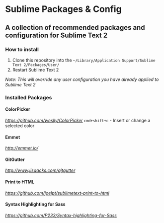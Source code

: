 # Sublime Packages & Config
## A collection of recommended packages and configuration for Sublime Text 2

### How to install
1. Clone this repository into the `~/Library/Application Support/Sublime Text 2/Packages/User/`
2. Restart Sublime Text 2

*Note: This will override any user configuration you have already applied to Sublime Text 2*

### Installed Packages

#### ColorPicker
*https://github.com/weslly/ColorPicker*
`cmd+shift+c` - Insert or change a selected color 

#### Emmet
*http://emmet.io/*

#### GitGutter
*http://www.jisaacks.com/gitgutter*

#### Print to HTML
*https://github.com/joelpt/sublimetext-print-to-html*

#### Syntax Highlighting for Sass
*https://github.com/P233/Syntax-highlighting-for-Sass*
